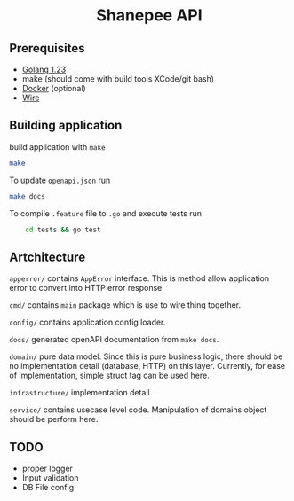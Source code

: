 <div align="center">
    <h1>
        Shanepee API
    </h1>
</div>

## Prerequisites

- [Golang 1.23](https://go.dev/dl/)
- make (should come with build tools XCode/git bash)
- [Docker](https://docs.docker.com/engine/install/) (optional)
- [Wire](https://github.com/google/wire)

## Building application

build application with `make`

```sh
make
```

To update `openapi.json` run

```sh
make docs
```

To compile `.feature` file to `.go` and execute tests run

```sh
    cd tests && go test
```

## Artchitecture

`apperror/` contains `AppError` interface. This is method allow application error to convert into HTTP error response.

`cmd/` contains `main` package which is use to wire thing together.

`config/` contains application config loader.

`docs/` generated openAPI documentation from `make docs`.

`domain/` pure data model. Since this is pure business logic, there should be no implementation detail (database, HTTP) on this layer. Currently, for ease of implementation, simple struct tag can be used here.

`infrastructure/` implementation detail.

`service/` contains usecase level code. Manipulation of domains object should be perform here.

## TODO

- proper logger
- Input validation
- DB File config
